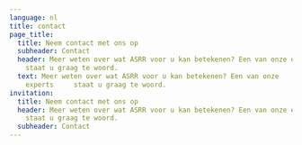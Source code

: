 ```yaml
---
language: nl
title: contact
page_title:
  title: Neem contact met ons op
  subheader: Contact
  header: Meer weten over wat ASRR voor u kan betekenen? Een van onze experts
    staat u graag te woord.
  text: Meer weten over wat ASRR voor u kan betekenen? Een van onze
    experts     staat u graag te woord.
invitation:
  title: Neem contact met ons op
  header: Meer weten over wat ASRR voor u kan betekenen? Een van onze experts
    staat u graag te woord.
  subheader: Contact
---
```

